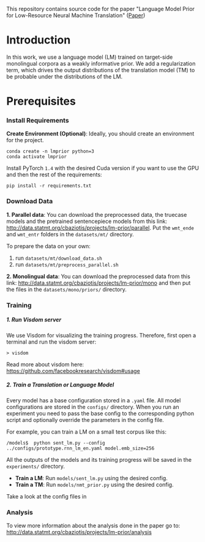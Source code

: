 This repository contains source code for the paper 
"Language Model Prior for Low-Resource Neural Machine Translation" 
([Paper](https://arxiv.org/abs/2004.14928))


# Introduction 
In this work, we use a  language model (LM) trained
on target-side monolingual corpora as a weakly
informative prior. We add a regularization term,
which drives the output distributions of the translation model (TM) to
be probable under the distributions of the LM.

# Prerequisites

 
### Install Requirements

**Create Environment (Optional)**: Ideally, you should create an environment 
for the project.

```
conda create -n lmprior python=3
conda activate lmprior
```

Install PyTorch `1.4` with the desired Cuda version if you want to use the GPU
and then the rest of the requirements:

```
pip install -r requirements.txt
```

### Download Data

**1. Parallel data**: 
You can download the preprocessed data, the truecase models and the pretrained sentencepiece models from this link:
http://data.statmt.org/cbaziotis/projects/lm-prior/parallel. 
Put the `wmt_ende` and `wmt_entr` folders in the `datasets/mt/` directory. 

To prepare the data on your own: 
 1. run `datasets/mt/download_data.sh`
 2. run `datasets/mt/preprocess_parallel.sh`
 
 
**2. Monolingual data**: 
You can download the preprocessed data from this link:
http://data.statmt.org/cbaziotis/projects/lm-prior/mono and then put the files in 
the `datasets/mono/priors/` directory.



### Training

##### 1. Run Visdom server
We use Visdom for visualizing the training progress. Therefore, first open a terminal and run the visdom server:
```shell script
> visdom
``` 
Read more about visdom here: https://github.com/facebookresearch/visdom#usage

##### 2. Train a Translation or Language Model
Every model has a base configuration stored in a `.yaml` file. 
All model configurations are stored in the `configs/` directory. 
When you run an experiment you need to pass the base config to the corresponding 
python script and optionally override the parameters in the config file.

For example, you can train a LM on a small test corpus like this:
```shell script
/models$  python sent_lm.py --config ../configs/prototype.rnn_lm_en.yaml model.emb_size=256
```
All the outputs of the models and its training progress will be saved in the `experiments/` directory.


 - **Train a LM**: Run `models/sent_lm.py` using the desired config.
 - **Train a TM**: Run `models/nmt_prior.py` using the desired config.

Take a look at the config files in 

### Analysis

To view more information about the analysis done in the paper go to: 
http://data.statmt.org/cbaziotis/projects/lm-prior/analysis